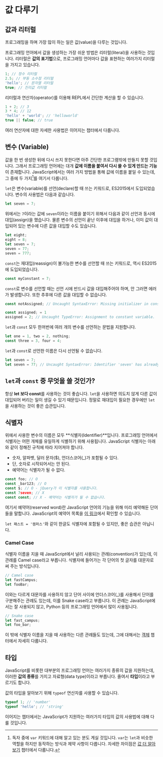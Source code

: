 # 값 다루기

## 값과 리터럴

프로그래밍을 하며 가장 많이 하는 일은 값(value)을 다루는 것입니다.

프로그래밍 언어에서 값을 생성하는 가장 쉬운 방법은 리터럴(literal)을 사용하는 것입니다. 리터럴은 **값의 표기법**으로, 프로그래밍 언어마다 값을 표현하는 여러가지 리터럴을 가지고 있습니다.

```js
1; // 정수 리터럴
2.5; // 부동 소수점 리터럴
'hello'; // 문자열 리터럴
true; // 진리값 리터럴
```

리터럴과 연산자(operator)를 이용해 REPL에서 간단한 계산을 할 수 있습니다.

```js
1 + 2; // 3
3 * 4; // 12
'hello' + 'world'; // 'helloworld'
true || false; // true
```

여러 연산자에 대한 자세한 사용법은 이어지는 챕터에서 다룹니다.

## 변수 (Variable)

값을 한 번 생성한 뒤에 다시 쓰지 못한다면 아주 간단한 프로그램밖에 만들지 못할 것입니다. 그래서 프로그래밍 언어에는 대개 **값에 이름을 붙여서 다시 쓸 수 있게 만드는 기능**이 존재합니다. JavaScript에서는 여러 가지 방법을 통해 값에 이름을 붙일 수 있는데, 그 중에 두 가지[^1]를 여기서 다룹니다.

`let`은 변수(variable)를 선언(declare)할 때 쓰는 키워드로, ES2015에서 도입되었습니다. 변수의 사용법은 다음과 같습니다.

```js
let seven = 7;
```

위에서는 `7`이라는 값에 `seven`이라는 이름을 붙이기 위해서 다음과 같이 선언과 동시에 대입(assign)을 했습니다. 물론 변수의 선언이 끝난 이후에 대입을 하거나, 이미 값이 대입되어 있는 변수에 다른 값을 대입할 수도 있습니다.

```js
let eight;
eight = 8;
let seven = 7;
seven = 77;
seven = 777;
```

`const`는 재대입(reassign)이 불가능한 변수를 선언할 때 쓰는 키워드로, 역시 ES2015에 도입되었습니다.

```js
const myConstant = 7;
```

`const`로 변수를 선언할 때는 선언 시에 반드시 값을 대입해주어야 하며, 안 그러면 에러가 발생합니다. 또한 추후에 다른 값을 대입할 수 없습니다.

```js
const notAssigned; // Uncaught SyntaxError: Missing initializer in const declaration
```

```js
const assigned; = 1
assigned = 2; // Uncaught TypeError: Assignment to constant variable.
```

`let`과 `const` 모두 한꺼번에 여러 개의 변수를 선언하는 문법을 지원합니다.

```js
let one = 1, two = 2, nothing;
const three = 3, four = 4;
```

`let`과 `const`로 선언한 이름은 다시 선언될 수 없습니다.

```js
let seven = 7;
let seven = 77; // Uncaught SyntaxError: Identifier 'seven' has already been declared
```

## `let`과 `const` 중 무엇을 쓸 것인가?

항상 **let 보다 const**를 사용하는 것이 좋습니다. `let`을 사용하면 의도치 않게 다른 값이 대입되어 버리는 일이 생길 수 있기 때문입니다. 정말로 재대입이 필요한 경우에만 `let`을 사용하는 것이 좋은 습관입니다.

## 식별자

위에서 사용한 변수의 이름은 모두 **식별자(Identifier)**입니다. 프로그래밍 언어에서 식별자는 어떤 개체를 유일하게 식별하기 위해 사용됩니다. JavaScript 식별자는 아래와 같이 정해진 규칙에 따라 지어져야 합니다.

- 숫자, 알파벳, 달러 문자($), 언더스코어(_)가 포함될 수 있다.
- 단, 숫자로 시작되어서는 안 된다.
- 예약어는 식별자가 될 수 없다.

```js
const foo; // O
const _bar123; // O
const $; // O - jQuery가 이 식별자를 사용합니다.
const 7seven; // X
const const; // X - 예약어는 식별자가 될 수 없습니다.
```

여기서 예약어(reserved word)란 JavaScript 언어의 기능을 위해 미리 예약해둔 단어들을 말합니다. JavaScript의 예약어 목록을 [이 링크](https://developer.mozilla.org/ko/docs/Web/JavaScript/Reference/Lexical_grammar#Reserved_keywords_as_of_ECMAScript_6)에서 확인할 수 있습니다.

`let 패스트 = '캠퍼스'`와 같이 한글도 식별자에 포함될 수 있지만, 좋은 습관은 아닙니다.

### Camel Case

식별자 이름을 지을 때 JavaScript에서 널리 사용되는 관례(convention)가 있는데, 이 관례를 Camel case라고 부릅니다. 식별자에 들어가는 각 단어의 첫 글자를 대문자로 써 주는 방식입니다.

```js
// Camel case
let fastCampus;
let fooBar;
```

이와는 다르게 대문자를 사용하지 않고 단어 사이에 언더스코어(_)를 사용해서 단어를 구분해주는 관례도 있는데, 이를 Snake case라고 부릅니다. 이 관례는 JavaScript에서는 잘 사용되지 않고, Python 등의 프로그래밍 언어에서 많이 사용됩니다.

```js
// Snake case
let fast_campus;
let foo_bar;
```

이 밖에 식별자 이름을 지을 때 사용하는 다른 관례들도 있는데, 그에 대해서는 [객체](./180-object.md) 챕터에서 자세히 다룹니다.

## 타입

JavaScript를 비롯한 대부분의 프로그래밍 언어는 여러가지 종류의 값을 지원하는데, 이러한 **값의 종류**를 가지고 자료형(data type)이라고 부릅니다. 줄여서 **타입**이라고 부르기도 합니다.

값의 타입을 알아보기 위해 `typeof` 연산자를 사용할 수 있습니다.

```js
typeof 1; // 'number'
typeof 'hello'; // 'string'
```

이어지는 챕터에서는 JavaScript가 지원하는 여러가지 타입의 값의 사용법에 대해 다룰 것입니다.

[^1]: 독자 중에 `var` 키워드에 대해 알고 있는 분도 계실 것입니다. `var`는 `let`과 비슷한 역할을 하지만 동작하는 방식과 제약 사항이 다릅니다. 자세한 차이점은 [값 더 알아보기](./temp/220-value-in-depth.md) 챕터에서 다룹니다.
